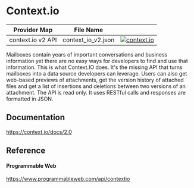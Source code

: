 # Context.io

| Provider Map | File Name | |
|------------------------------|------------------------------|--------------------------------------------------------------------------------------------------------------------------------------------------------------------------------------------------------------------------------------------------------------------|
| context.io v2 API | context_io_v2.json | [![context.io](https://d233zlhvpze22y.cloudfront.net/github/bitscoopaddbuttonxsmall.png)](https://bitscoop.com/maps/create?source=https://raw.githubusercontent.com/bitscooplabs/provider-maps/master/context_io/context_io_v2.json) |

Mailboxes contain years of important conversations and business information yet there are no easy ways for developers to find and use that information. This is what Context.IO does. It's the missing API that turns mailboxes into a data source developers can leverage. Users can also get web-based previews of attachments, get the version history of attached files and get a list of insertions and deletions between two versions of an attachment. The API is read only. It uses RESTful calls and responses are formatted in JSON.

## Documentation
https://context.io/docs/2.0

## Reference

#### Programmable Web
https://www.programmableweb.com/api/contextio
